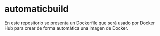 # automaticbuild 

En este repositorio se presenta un Dockerfile que será usado por Docker Hub para crear de forma automática una imagen de Docker.
